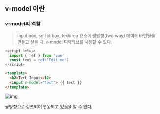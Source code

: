 ## v-model 이란

### v-model의 역할
> input box, select box, textarea 요소에 쌍방향(two-way) 데이터 바인딩을 만들고 싶을 때. v-model 디렉티브를 사용할 수 있다. 

```js
<script setup>
  import { ref } from 'vue'
  const text = ref('Edit me')
</script>
```
```html
<template>
  <h2>Text Input</h2>
  <input v-model="text"> {{ text }}
</template>
```
![img](https://github.com/jinjucha/jinjucha.github.io/assets/46393932/5fb8caab-dc29-4c9e-b03e-4638372217b9)


쌍방향으로 링크되어 연동되고 있음을 알 수 있다.
